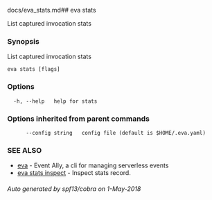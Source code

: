 docs/eva_stats.md## eva stats

List captured invocation stats

### Synopsis

List captured invocation stats

```
eva stats [flags]
```

### Options

```
  -h, --help   help for stats
```

### Options inherited from parent commands

```
      --config string   config file (default is $HOME/.eva.yaml)
```

### SEE ALSO

* [eva](eva.md)	 - Event Ally, a cli for managing serverless events
* [eva stats inspect](eva_stats_inspect.md)	 - Inspect stats record.

###### Auto generated by spf13/cobra on 1-May-2018
